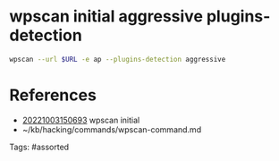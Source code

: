 # wpscan initial aggressive plugins-detection
```bash
wpscan --url $URL -e ap --plugins-detection aggressive
```

# References
- [20221003150693](/zet/20221003150693/) wpscan initial
- ~/kb/hacking/commands/wpscan-command.md

Tags:
    #assorted

